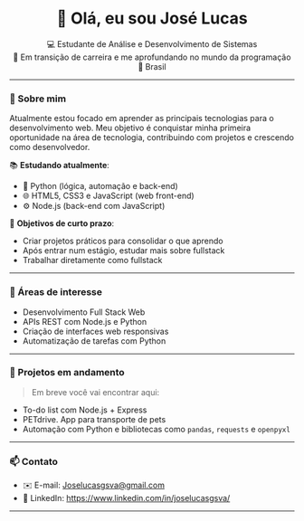 <h1 align="center">👋 Olá, eu sou José Lucas</h1>

<p align="center">
  💻 Estudante de Análise e Desenvolvimento de Sistemas<br>
  🚀 Em transição de carreira e me aprofundando no mundo da programação<br>
  📍 Brasil
</p>

---

### 🚧 Sobre mim

Atualmente estou focado em aprender as principais tecnologias para o desenvolvimento web. Meu objetivo é conquistar minha primeira oportunidade na área de tecnologia, contribuindo com projetos e crescendo como desenvolvedor.

📚 **Estudando atualmente**:
- 🐍 Python (lógica, automação e back-end)
- 🌐 HTML5, CSS3 e JavaScript (web front-end)
- ⚙️ Node.js (back-end com JavaScript)

📘 **Objetivos de curto prazo**:
- Criar projetos práticos para consolidar o que aprendo
- Após entrar num estágio, estudar mais sobre fullstack
- Trabalhar diretamente como fullstack 

---

### 🧠 Áreas de interesse

- Desenvolvimento Full Stack Web
- APIs REST com Node.js e Python
- Criação de interfaces web responsivas
- Automatização de tarefas com Python

---

### 📁 Projetos em andamento

> Em breve você vai encontrar aqui:
- To-do list com Node.js + Express
- PETdrive. App para transporte de pets
- Automação com Python e bibliotecas como `pandas`, `requests` e `openpyxl`

---

### 📫 Contato

- ✉️ E-mail: Joselucasgsva@gmail.com
- 💼 LinkedIn: https://www.linkedin.com/in/joselucasgsva/ 

---
